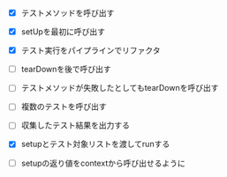 - [x] テストメソッドを呼び出す
- [x] setUpを最初に呼び出す
- [x] テスト実行をパイプラインでリファクタ
- [ ] tearDownを後で呼び出す
- [ ] テストメソッドが失敗したとしてもtearDownを呼び出す
- [ ] 複数のテストを呼び出す
- [ ] 収集したテスト結果を出力する
- [x] setupとテスト対象リストを渡してrunする
- [ ] setupの返り値をcontextから呼び出せるように

